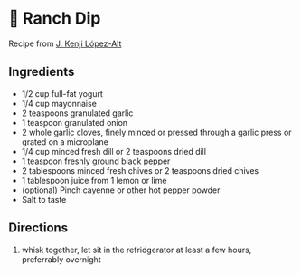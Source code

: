 # 🥗 Ranch Dip

Recipe from [J. Kenji López-Alt](https://www.youtube.com/watch?v=p8nJIiQo7jw)

## Ingredients

- 1/2 cup full-fat yogurt
- 1/4 cup mayonnaise
- 2 teaspoons granulated garlic
- 1 teaspoon granulated onion
- 2 whole garlic cloves, finely minced or pressed through a garlic press or
  grated on a microplane
- 1/4 cup minced fresh dill or 2 teaspoons dried dill
- 1 teaspoon freshly ground black pepper
- 2 tablespoons minced fresh chives or 2 teaspoons dried chives
- 1 tablespoon juice from 1 lemon or lime
- (optional) Pinch cayenne or other hot pepper powder
- Salt to taste

## Directions

1. whisk together, let sit in the refridgerator at least a few hours,
   preferrably overnight
